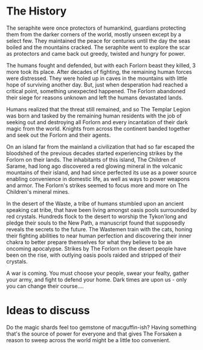 # The History #

The seraphite were once protectors of humankind, guardians protecting them from the darker corners of the world, mostly unseen except by a select few.  They maintained the peace for centuries until the day the seas boiled and the mountains cracked.  The seraphite went to explore the scar as protectors and came back out greedy, twisted and hungry for power.

The humans fought and defended, but with each Forlorn beast they killed, 3 more took its place.  After decades of fighting, the remaining human forces were distressed.  They were holed up in caves in the mountains with little hope of surviving another day.  But, just when desperation had reached a critical point, something unexpected happened.  The Forlorn abandoned their siege for reasons unknown and left the humans devastated lands.

Humans realized that the threat still remained, and so The Templar Legion was born and tasked by the remaining human residents with the job of seeking out and destroying all Forlorn and every incantation of their dark magic from the world.  Knights from across the continent banded together and seek out the Forlorn and their agents.

On an island far from the mainland a civilization that had so far escaped the bloodshed of the previous decades started experiencing strikes by the Forlorn on their lands.  The inhabitants of this island, The Children of Sarame, had long ago discovered a red glowing mineral in the volcanic mountains of their island, and had since perfected its use as a power source enabling convenience in domestic life, as well as ways to power weapons and armor.  The Forlorn's strikes seemed to focus more and more on The Children's mineral mines.

In the desert of the Waste, a tribe of humans stumbled upon an ancient speaking cat tribe, that have been living amongst oasis pools surrounded by red crystals.  Hundreds flock to the desert to worship the Tykon'long and pledge their souls to the New Path, a manuscript found that supposedly reveals the secrets to the future.  The Wastemen train with the cats, honing their fighting abilities to near human perfection and discovering their inner chakra to better prepare themselves for what they believe to be an oncoming apocalypse.  Strikes by The Forlorn on the desert people have been on the rise, with outlying oasis pools raided and stripped of their crystals.

A war is coming.
You must choose your people,
swear your fealty,
gather your army,
and fight to defend your home.
Dark times are upon us - only you can change their course....

# Ideas to discuss #

Do the magic shards feel too gemstone of macguffin-ish?  Having something that's the source of power for everyone and that gives The Forsaken a reason to sweep across the world might be a little too convenient.